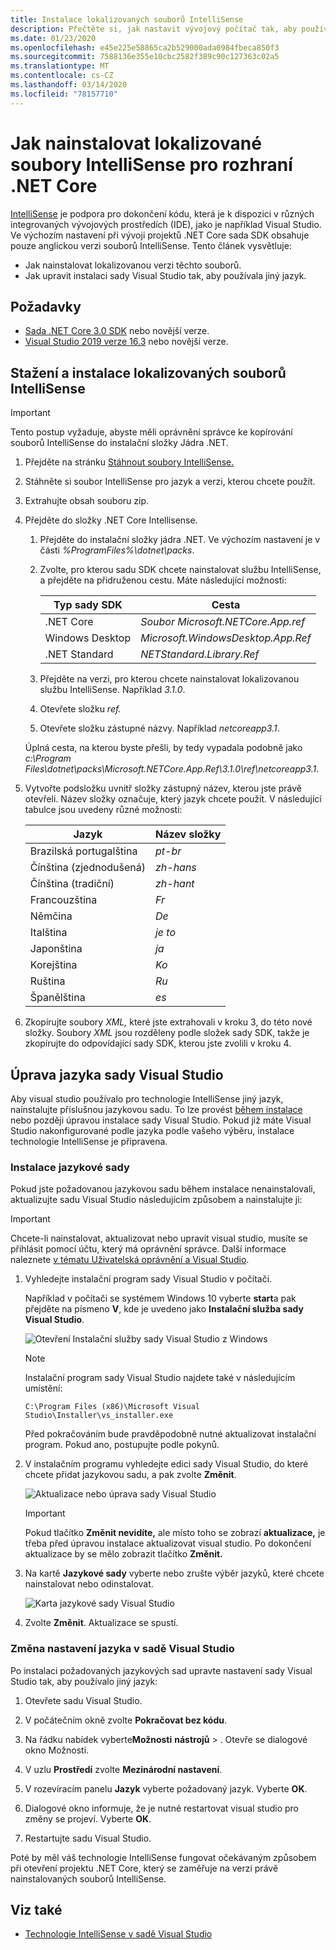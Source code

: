 ```yaml
---
title: Instalace lokalizovaných souborů IntelliSense
description: Přečtěte si, jak nastavit vývojový počítač tak, aby používal lokalizované soubory IntelliSense pro projekty .NET Core v sadě Visual Studio.
ms.date: 01/23/2020
ms.openlocfilehash: e45e225e58865ca2b529000ada0984fbeca850f3
ms.sourcegitcommit: 7588136e355e10cbc2582f389c90c127363c02a5
ms.translationtype: MT
ms.contentlocale: cs-CZ
ms.lasthandoff: 03/14/2020
ms.locfileid: "78157710"
---
```

# <a name="how-to-install-localized-intellisense-files-for-net-core"></a>Jak nainstalovat lokalizované soubory IntelliSense pro rozhraní .NET Core

[IntelliSense](/visualstudio/ide/using-intellisense) je podpora pro dokončení kódu, která je k dispozici v různých integrovaných vývojových prostředích (IDE), jako je například Visual Studio. Ve výchozím nastavení při vývoji projektů .NET Core sada SDK obsahuje pouze anglickou verzi souborů IntelliSense. Tento článek vysvětluje:

- Jak nainstalovat lokalizovanou verzi těchto souborů.
- Jak upravit instalaci sady Visual Studio tak, aby používala jiný jazyk.

## <a name="prerequisites"></a>Požadavky

- [Sada .NET Core 3.0 SDK](https://dotnet.microsoft.com/download/dotnet-core) nebo novější verze.
- [Visual Studio 2019 verze 16.3](https://visualstudio.microsoft.com/downloads/?utm_medium=microsoft&utm_source=docs.microsoft.com&utm_campaign=inline+link&utm_content=download+vs2019) nebo novější verze.

## <a name="download-and-install-the-localized-intellisense-files"></a>Stažení a instalace lokalizovaných souborů IntelliSense

> [!IMPORTANT]
> Tento postup vyžaduje, abyste měli oprávnění správce ke kopírování souborů IntelliSense do instalační složky Jádra .NET.

1. Přejděte na stránku [Stáhnout soubory IntelliSense.](https://dotnet.microsoft.com/download/dotnet-core/intellisense)

1. Stáhněte si soubor IntelliSense pro jazyk a verzi, kterou chcete použít.

1. Extrahujte obsah souboru zip.

1. Přejděte do složky .NET Core Intellisense.

   1. Přejděte do instalační složky jádra .NET. Ve výchozím nastavení je v části *%ProgramFiles%\dotnet\packs*.
   1. Zvolte, pro kterou sadu SDK chcete nainstalovat službu IntelliSense, a přejděte na přidruženou cestu. Máte následující možnosti:

      | Typ sady SDK        | Cesta                               |
      | --------------- | ---------------------------------- |
      | .NET Core       | *Soubor Microsoft.NETCore.App.ref*        |
      | Windows Desktop | *Microsoft.WindowsDesktop.App.Ref* |
      | .NET Standard   | *NETStandard.Library.Ref*          |

   1. Přejděte na verzi, pro kterou chcete nainstalovat lokalizovanou službu IntelliSense. Například *3.1.0*.
   1. Otevřete složku *ref.*
   1. Otevřete složku zástupné názvy. Například *netcoreapp3.1*.

   Úplná cesta, na kterou byste přešli, by tedy vypadala podobně jako *c:\Program Files\dotnet\packs\Microsoft.NETCore.App.Ref\3.1.0\ref\netcoreapp3.1*.

1. Vytvořte podsložku uvnitř složky zástupný název, kterou jste právě otevřeli. Název složky označuje, který jazyk chcete použít. V následující tabulce jsou uvedeny různé možnosti:

   | Jazyk              | Název složky |
   | --------------------- | ----------- |
   | Brazilská portugalština  | *pt-br*     |
   | Čínština (zjednodušená)  | *zh-hans*   |
   | Čínština (tradiční) | *zh-hant*   |
   | Francouzština                | *Fr*        |
   | Němčina                | *De*        |
   | Italština               | *je to*        |
   | Japonština              | *ja*        |
   | Korejština                | *Ko*        |
   | Ruština               | *Ru*        |
   | Španělština               | *es*        |

1. Zkopírujte soubory *XML,* které jste extrahovali v kroku 3, do této nové složky. Soubory *XML* jsou rozděleny podle složek sady SDK, takže je zkopírujte do odpovídající sady SDK, kterou jste zvolili v kroku 4.

## <a name="modify-visual-studio-language"></a>Úprava jazyka sady Visual Studio

Aby visual studio používalo pro technologie IntelliSense jiný jazyk, nainstalujte příslušnou jazykovou sadu. To lze provést [během instalace](/visualstudio/install/install-visual-studio#step-6---install-language-packs-optional) nebo později úpravou instalace sady Visual Studio. Pokud již máte Visual Studio nakonfigurované podle jazyka podle vašeho výběru, instalace technologie IntelliSense je připravena.

### <a name="install-the-language-pack"></a>Instalace jazykové sady

Pokud jste požadovanou jazykovou sadu během instalace nenainstalovali, aktualizujte sadu Visual Studio následujícím způsobem a nainstalujte ji:

> [!IMPORTANT]
> Chcete-li nainstalovat, aktualizovat nebo upravit visual studio, musíte se přihlásit pomocí účtu, který má oprávnění správce. Další informace naleznete [v tématu Uživatelská oprávnění a Visual Studio](/visualstudio/ide/user-permissions-and-visual-studio).

1. Vyhledejte instalační program sady Visual Studio v počítači.

   Například v počítači se systémem Windows 10 vyberte **start**a pak přejděte na písmeno **V**, kde je uvedeno jako **Instalační služba sady Visual Studio**.

   ![Otevření Instalační služby sady Visual Studio z Windows](./media/localized-intellisense/vs-installer-windows-start.png)

   > [!NOTE]
   > Instalační program sady Visual Studio najdete také v následujícím umístění:
   >
   > `C:\Program Files (x86)\Microsoft Visual Studio\Installer\vs_installer.exe`

   Před pokračováním bude pravděpodobně nutné aktualizovat instalační program. Pokud ano, postupujte podle pokynů.

1. V instalačním programu vyhledejte edici sady Visual Studio, do které chcete přidat jazykovou sadu, a pak zvolte **Změnit**.

   ![Aktualizace nebo úprava sady Visual Studio](./media/localized-intellisense/vs-installer-modify.png)

   > [!IMPORTANT]
   > Pokud tlačítko **Změnit nevidíte,** ale místo toho se zobrazí **aktualizace,** je třeba před úpravou instalace aktualizovat visual studio.
   > Po dokončení aktualizace by se mělo zobrazit tlačítko **Změnit.**

1. Na kartě **Jazykové sady** vyberte nebo zrušte výběr jazyků, které chcete nainstalovat nebo odinstalovat.

   ![Karta jazykové sady Visual Studio](./media/localized-intellisense/vs-modify-language-packs.png)

1. Zvolte **Změnit**. Aktualizace se spustí.

### <a name="modify-language-settings-in-visual-studio"></a>Změna nastavení jazyka v sadě Visual Studio

Po instalaci požadovaných jazykových sad upravte nastavení sady Visual Studio tak, aby používalo jiný jazyk:

1. Otevřete sadu Visual Studio.

1. V počátečním okně zvolte **Pokračovat bez kódu**.

1. Na řádku nabídek vyberte**Možnosti** **nástrojů** > . Otevře se dialogové okno Možnosti.

1. V uzlu **Prostředí** zvolte **Mezinárodní nastavení**.

1. V rozevíracím panelu **Jazyk** vyberte požadovaný jazyk. Vyberte **OK**.

1. Dialogové okno informuje, že je nutné restartovat visual studio pro změny se projeví. Vyberte **OK**.

1. Restartujte sadu Visual Studio.

Poté by měl váš technologie IntelliSense fungovat očekávaným způsobem při otevření projektu .NET Core, který se zaměřuje na verzi právě nainstalovaných souborů IntelliSense.

## <a name="see-also"></a>Viz také

- [Technologie IntelliSense v sadě Visual Studio](/visualstudio/ide/using-intellisense)

